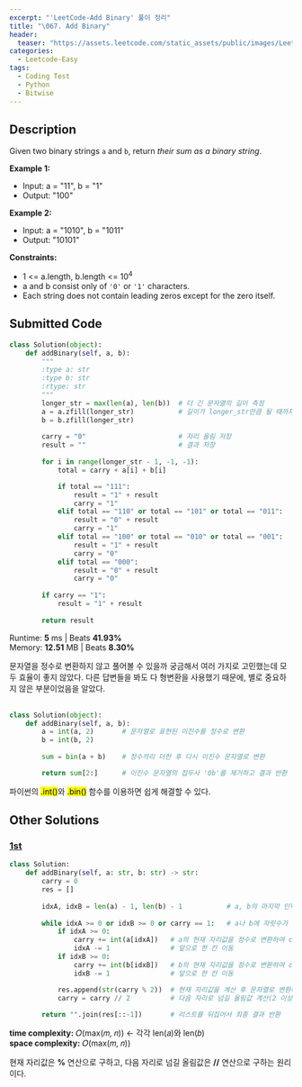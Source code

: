 ```yaml
---
excerpt: "'LeetCode-Add Binary' 풀이 정리"
title: "\067. Add Binary"
header:
  teaser: "https://assets.leetcode.com/static_assets/public/images/LeetCode_Sharing.png"
categories:
  - Leetcode-Easy
tags:
  - Coding Test
  - Python
  - Bitwise
---
```


## <i class="fa-solid fa-file-lines"></i> Description

Given two binary strings `a` and `b`, return *their sum as a binary string*.

**Example 1:**

- Input: a = "11", b = "1"
- Output: "100"

**Example 2:**

- Input: a = "1010", b = "1011"
- Output: "10101"

**Constraints:**

- 1 <= a.length, b.length <= 10<sup>4</sup>
- a and b consist only of `'0'` or `'1'` characters.
- Each string does not contain leading zeros except for the zero itself.

## <i class="fa-solid fa-cloud-arrow-up"></i> Submitted Code

```python
class Solution(object):
    def addBinary(self, a, b):
        """
        :type a: str
        :type b: str
        :rtype: str
        """
        longer_str = max(len(a), len(b))  # 더 긴 문자열의 길이 측정
        a = a.zfill(longer_str)           # 길이가 longer_str만큼 될 때까지 앞에 0을 추가(두 문자열의 길이 통일)
        b = b.zfill(longer_str)
        
        carry = "0"                       # 자리 올림 저장
        result = ""                       # 결과 저장
        
        for i in range(longer_str - 1, -1, -1):
            total = carry + a[i] + b[i]

            if total == "111":
                result = "1" + result
                carry = "1"
            elif total == "110" or total == "101" or total == "011":
                result = "0" + result
                carry = "1"
            elif total == "100" or total == "010" or total == "001":
                result = "1" + result
                carry = "0"
            elif total == "000":
                result = "0" + result
                carry = "0"
        
        if carry == "1":
            result = "1" + result
        
        return result
```
<i class="fa-solid fa-clock"></i> Runtime: **5** ms \| Beats **41.93%**    
<i class="fa-solid fa-memory"></i> Memory: **12.51** MB \| Beats **8.30%**

문자열을 정수로 변환하지 않고 풀어볼 수 있을까 궁금해서 여러 가지로 고민했는데 모두 효율이 좋지 않았다. 다른 답변들을 봐도 다 형변환을 사용했기 때문에, 별로 중요하지 않은 부분이었음을 알았다.
<br><br>

```python
class Solution(object):
    def addBinary(self, a, b):
        a = int(a, 2)       # 문자열로 표현된 이진수를 정수로 변환
        b = int(b, 2)
        
        sum = bin(a + b)    # 정수끼리 더한 후 다시 이진수 문자열로 변환

        return sum[2:]      # 이진수 문자열의 접두사 '0b'를 제거하고 결과 반환
```
파이썬의 <mark>.int()</mark>와 <mark>.bin()</mark> 함수를 이용하면 쉽게 해결할 수 있다.

## <i class="fa-solid fa-flask"></i> Other Solutions

### <a href="https://leetcode.com/problems/add-binary/solutions/6072669/video-iterate-from-the-end-by-niits-9m3p/" target="_blank">1st</a>

```python
class Solution:
    def addBinary(self, a: str, b: str) -> str:
        carry = 0
        res = []
        
        idxA, idxB = len(a) - 1, len(b) - 1           # a, b의 마지막 인덱스
        
        while idxA >= 0 or idxB >= 0 or carry == 1:   # a나 b에 자릿수가 남아있거나 올림값이 있으면 진행
            if idxA >= 0:
                carry += int(a[idxA])   # a의 현재 자리값을 정수로 변환하여 carry에 더하기(이전 올림값에 합산)
                idxA -= 1               # 앞으로 한 칸 이동
            if idxB >= 0:                     
                carry += int(b[idxB])   # b의 현재 자리값을 정수로 변환하여 carry에 더하기(이전 올림값+a에 합산)
                idxB -= 1               # 앞으로 한 칸 이동

            res.append(str(carry % 2))  # 현재 자리값을 계산 후 문자열로 변환하여 결과에 추가(0 또는 1)
            carry = carry // 2          # 다음 자리로 넘길 올림값 계산(2 이상일 경우 올림값이 1이 됨)
            
        return "".join(res[::-1])       # 리스트를 뒤집어서 최종 결과 반환
```
<i class="fa-solid fa-clock"></i> **time complexity:** 𝑂(max(𝑚, 𝑛)) ← 각각 len(𝑎)와 len(𝑏)    
<i class="fa-solid fa-memory"></i> **space complexity:** 𝑂(max(𝑚, 𝑛))          

현재 자리값은 **%** 연산으로 구하고, 다음 자리로 넘길 올림값은 **//** 연산으로 구하는 원리이다.  